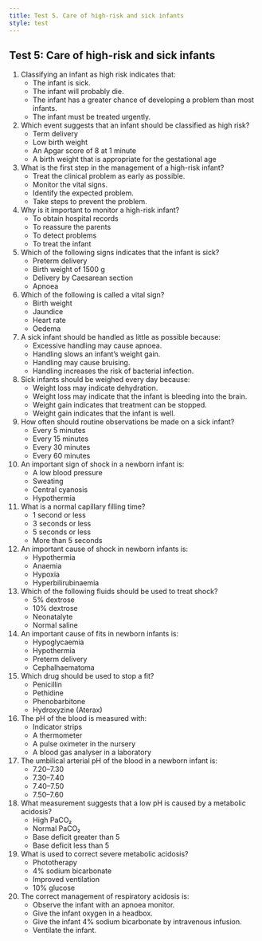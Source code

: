 ```yaml
---
title: Test 5. Care of high-risk and sick infants
style: test
---
```


## Test 5: Care of high-risk and sick infants

1.	Classifying an infant as high risk indicates that:
	-	The infant is sick.
	-	The infant will probably die.
	+	The infant has a greater chance of developing a problem than most infants.
	-	The infant must be treated urgently.
2.	Which event suggests that an infant should be classified as high risk?
	-	Term delivery
	+	Low birth weight
	-	An Apgar score of 8 at 1 minute
	-	A birth weight that is appropriate for the gestational age
3.	What is the first step in the management of a high-risk infant?
	-	Treat the clinical problem as early as possible.
	-	Monitor the vital signs.
	+	Identify the expected problem.
	-	Take steps to prevent the problem.
4.	Why is it important to monitor a high-risk infant?
	-	To obtain hospital records
	-	To reassure the parents
	+	To detect problems
	-	To treat the infant
5.	Which of the following signs indicates that the infant is sick?
	-	Preterm delivery
	-	Birth weight of 1500 g
	-	Delivery by Caesarean section
	+	Apnoea
6.	Which of the following is called a vital sign?
	-	Birth weight
	-	Jaundice
	+	Heart rate
	-	Oedema
7.	A sick infant should be handled as little as possible because:
	+	Excessive handling may cause apnoea.
	-	Handling slows an infant’s weight gain.
	-	Handling may cause bruising.
	-	Handling increases the risk of bacterial infection.
8.	Sick infants should be weighed every day because:
	+	Weight loss may indicate dehydration.
	-	Weight loss may indicate that the infant is bleeding into the brain.
	-	Weight gain indicates that treatment can be stopped.
	-	Weight gain indicates that the infant is well.
9.	How often should routine observations be made on a sick infant?
	-	Every 5 minutes
	-	Every 15 minutes
	+	Every 30 minutes
	-	Every 60 minutes
10.	An important sign of shock in a newborn infant is:
	+	A low blood pressure
	-	Sweating
	-	Central cyanosis
	-	Hypothermia
11.	What is a normal capillary filling time?
	-	1 second or less
	+	3 seconds or less
	-	5 seconds or less
	-	More than 5 seconds
12.	An important cause of shock in newborn infants is:
	-	Hypothermia
	-	Anaemia
	+	Hypoxia
	-	Hyperbilirubinaemia
13.	Which of the following fluids should be used to treat shock?
	-	5% dextrose
	-	10% dextrose
	-	Neonatalyte
	+	Normal saline
14.	An important cause of fits in newborn infants is:
	+	Hypoglycaemia
	-	Hypothermia
	-	Preterm delivery
	-	Cephalhaematoma
15.	Which drug should be used to stop a fit?
	-	Penicillin
	-	Pethidine
	+	Phenobarbitone
	-	Hydroxyzine (Aterax)
16.	The pH of the blood is measured with:
	-	Indicator strips
	-	A thermometer
	-	A pulse oximeter in the nursery
	+	A blood gas analyser in a laboratory
17.	The umbilical arterial pH of the blood in a newborn infant is:
	-	7.20–7.30
	+	7.30–7.40
	-	7.40–7.50
	-	7.50–7.60
18.	What measurement suggests that a low pH is caused by a metabolic acidosis?
	-	High PaCO₂
	-	Normal PaCO₂
	+	Base deficit greater than 5
	-	Base deficit less than 5
19.	What is used to correct severe metabolic acidosis?
	-	Phototherapy
	+	4% sodium bicarbonate
	-	Improved ventilation
	-	10% glucose
20.	The correct management of respiratory acidosis is:
	-	Observe the infant with an apnoea monitor.
	-	Give the infant oxygen in a headbox.
	-	Give the infant 4% sodium bicarbonate by intravenous infusion.
	+	Ventilate the infant.
